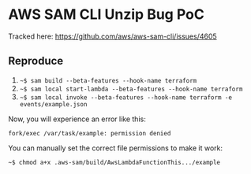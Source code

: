 # AWS SAM CLI Unzip Bug PoC

Tracked here: https://github.com/aws/aws-sam-cli/issues/4605

## Reproduce

1. `~$ sam build --beta-features --hook-name terraform`
2. `~$ sam local start-lambda --beta-features --hook-name terraform`
3. `~$ sam local invoke --beta-features --hook-name terraform -e events/example.json`

Now, you will experience an error like this:
```
fork/exec /var/task/example: permission denied
```

You can manually set the correct file permissions to make it work:
```
~$ chmod a+x .aws-sam/build/AwsLambdaFunctionThis.../example
```
